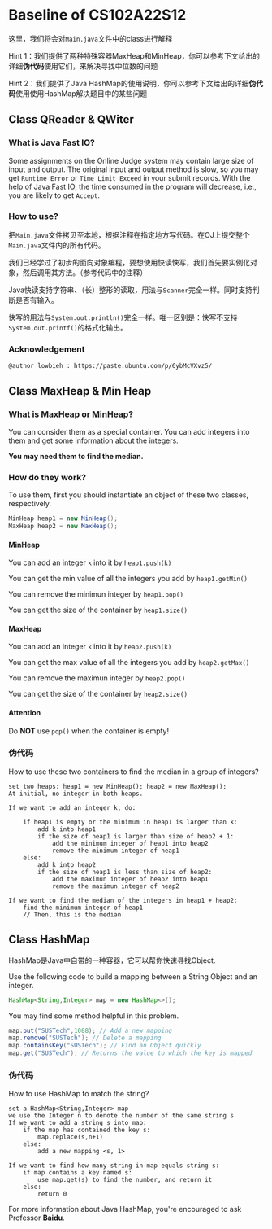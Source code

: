 # Baseline of CS102A22S12

这里，我们将会对`Main.java`文件中的class进行解释

Hint 1：我们提供了两种特殊容器MaxHeap和MinHeap，你可以参考下文给出的详细**伪代码**使用它们，来解决寻找中位数的问题

Hint 2：我们提供了Java HashMap的使用说明，你可以参考下文给出的详细**伪代码**使用使用HashMap解决题目中的某些问题

## Class QReader & QWiter

### What is Java Fast IO?

Some assignments on the Online Judge system may contain large size of input and output. The original input and output method is slow, so you may get `Runtime Error` or `Time Limit Exceed` in your submit records. With the help of Java Fast IO, the time consumed in the program will decrease, i.e., you are likely to get `Accept`.

### How to use?

把`Main.java`文件拷贝至本地，根据注释在指定地方写代码。在OJ上提交整个`Main.java`文件内的所有代码。

我们已经学过了初步的面向对象编程，要想使用快读快写，我们首先要实例化对象，然后调用其方法。（参考代码中的注释）

Java快读支持字符串、（长）整形的读取，用法与`Scanner`完全一样。同时支持判断是否有输入。

快写的用法与`System.out.println()`完全一样。唯一区别是：快写不支持`System.out.printf()`的格式化输出。

### Acknowledgement

```
@author lowbieh : https://paste.ubuntu.com/p/6ybMcVXvz5/
```

## Class MaxHeap & Min Heap

### What is MaxHeap or MinHeap?

You can consider them as a special container. You can add integers into them and get some information about the integers. 

**You may need them to find the median.**

### How do they work?

To use them, first you should instantiate an object of these two classes, respectively. 

```java
MinHeap heap1 = new MinHeap();
MaxHeap heap2 = new MaxHeap();
```

#### MinHeap

You can add an integer `k` into it by `heap1.push(k)`

You can get the min value of all the integers you add by `heap1.getMin()`

You can remove the minimun integer by `heap1.pop()`

You can get the size of the container by `heap1.size()`

#### MaxHeap

You can add an integer `k` into it by `heap2.push(k)`

You can get the max value of all the integers you add by `heap2.getMax()`

You can remove the maximun integer by `heap2.pop()`

You can get the size of the container by `heap2.size()`

#### Attention

Do **NOT** use `pop()` when the container is empty! 

### 伪代码

How to use these two containers to find the median in a group of integers?

```
set two heaps: heap1 = new MinHeap(); heap2 = new MaxHeap();
At initial, no integer in both heaps.

If we want to add an integer k, do:

	if heap1 is empty or the minimum in heap1 is larger than k:
		add k into heap1
		if the size of heap1 is larger than size of heap2 + 1:
			add the minimum integer of heap1 into heap2
			remove the minimum integer of heap1
	else:
		add k into heap2
		if the size of heap1 is less than size of heap2:
			add the maximun integer of heap2 into heap1
			remove the maximun integer of heap2
					
If we want to find the median of the integers in heap1 + heap2:
	find the minimum integer of heap1
	// Then, this is the median
```



## Class HashMap

HashMap是Java中自带的一种容器，它可以帮你快速寻找Object.

Use the following code to build a mapping between a String Object and an integer.

```java
HashMap<String,Integer> map = new HashMap<>();
```

You may find some method helpful in this problem.

```java
map.put("SUSTech",1088); // Add a new mapping
map.remove("SUSTech"); // Delete a mapping
map.containsKey("SUSTech"); // Find an Object quickly
map.get("SUSTech"); // Returns the value to which the key is mapped
```

### 伪代码

How to use HashMap to match the string?

```
set a HashMap<String,Integer> map
we use the Integer n to denote the number of the same string s
If we want to add a string s into map:
	if the map has contained the key s:
		map.replace(s,n+1)
	else:
		add a new mapping <s, 1>
				
If we want to find how many string in map equals string s:
	if map contains a key named s:
		use map.get(s) to find the number, and return it
	else:
		return 0
```



For more information about Java HashMap, you're encouraged to ask Professor **Baidu**.

